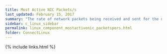 ```yaml
---
title: Most Active NIC Packets/s
last_updated: February 15, 2017
summary: "The rate of network packets being received and sent for the network card on this host that has the highest rate of packet transfers."
sidebar: c_linux_sidebar
permalink: linux_component_mostactivenic_packetspers.html
folder: ConnectLinux
---
```



{% include links.html %}
